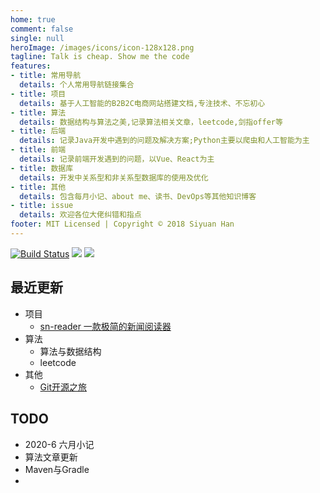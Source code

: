```yaml
---
home: true
comment: false
single: null
heroImage: /images/icons/icon-128x128.png
tagline: Talk is cheap. Show me the code
features:
- title: 常用导航
  details: 个人常用导航链接集合
- title: 项目
  details: 基于人工智能的B2B2C电商网站搭建文档,专注技术、不忘初心
- title: 算法
  details: 数据结构与算法之美,记录算法相关文章，leetcode,剑指offer等
- title: 后端
  details: 记录Java开发中遇到的问题及解决方案;Python主要以爬虫和人工智能为主
- title: 前端
  details: 记录前端开发遇到的问题，以Vue、React为主
- title: 数据库
  details: 开发中关系型和非关系型数据库的使用及优化
- title: 其他
  details: 包含每月小记、about me、读书、DevOps等其他知识博客
- title: issue
  details: 欢迎各位大佬纠错和指点
footer: MIT Licensed | Copyright © 2018 Siyuan Han
---
```

[![Build Status](https://travis-ci.com/Hansiyuan131/hansiyuan131.github.io.svg?branch=feature)](https://travis-ci.com/Hansiyuan131/hansiyuan131.github.io) ![](https://img.shields.io/github/forks/Hansiyuan131/hansiyuan131.github.io) ![](https://img.shields.io/github/stars/Hansiyuan131/hansiyuan131.github.io)


## 最近更新

- 项目
  - [sn-reader 一款极简的新闻阅读器]()  
- 算法
  - 算法与数据结构
  - leetcode
- 其他
  - [Git开源之旅]()



## TODO

- 2020-6 六月小记
- 算法文章更新
- Maven与Gradle
- 